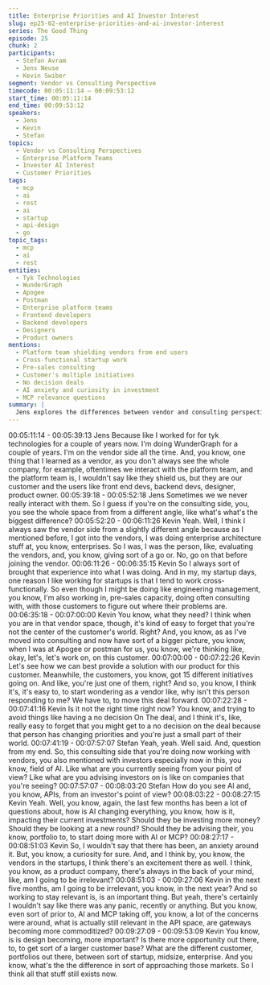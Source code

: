 ```yaml
---
title: Enterprise Priorities and AI Investor Interest
slug: ep25-02-enterprise-priorities-and-ai-investor-interest
series: The Good Thing
episode: 25
chunk: 2
participants:
  - Stefan Avram
  - Jens Neuse
  - Kevin Swiber
segment: Vendor vs Consulting Perspective
timecode: 00:05:11:14 – 00:09:53:12
start_time: 00:05:11:14
end_time: 00:09:53:12
speakers:
  - Jens
  - Kevin
  - Stefan
topics:
  - Vendor vs Consulting Perspectives
  - Enterprise Platform Teams
  - Investor AI Interest
  - Customer Priorities
tags:
  - mcp
  - ai
  - rest
  - ai
  - startup
  - api-design
  - go
topic_tags:
  - mcp
  - ai
  - rest
entities:
  - Tyk Technologies
  - WunderGraph
  - Apogee
  - Postman
  - Enterprise platform teams
  - Frontend developers
  - Backend developers
  - Designers
  - Product owners
mentions:
  - Platform team shielding vendors from end users
  - Cross-functional startup work
  - Pre-sales consulting
  - Customer's multiple initiatives
  - No decision deals
  - AI anxiety and curiosity in investment
  - MCP relevance questions
summary: |
  Jens explores the differences between vendor and consulting perspectives, noting how platform teams often shield vendors from end users. Kevin explains how his enterprise architecture background helps him understand both sides, emphasizing that vendors often forget they're just one small part of a customer's world. The discussion shifts to investor interest in AI's impact on API companies and portfolio strategies.
---
```


00:05:11:14 - 00:05:39:13
Jens
Because like I worked for for tyk technologies for a couple of years now. I'm doing
WunderGraph for a couple of years. I'm on the vendor side all the time. And, you know, one
thing that I learned as a vendor, as you don't always see the whole company, for example,
oftentimes we interact with the platform team, and the platform team is, I wouldn't say like they
shield us, but they are our customer and the users like front end devs, backend devs, designer,
product owner.
00:05:39:18 - 00:05:52:18
Jens
Sometimes we we never really interact with them. So I guess if you're on the consulting side,
you, you see the whole space from from a different angle, like what's what's the biggest
difference?
00:05:52:20 - 00:06:11:26
Kevin
Yeah. Well, I think I always saw the vendor side from a slightly different angle because as I
mentioned before, I got into the vendors, I was doing enterprise architecture stuff at, you know,
enterprises. So I was, I was the person, like, evaluating the vendors, and, you know, giving sort
of a go or. No, go on that before joining the vendor.
00:06:11:26 - 00:06:35:15
Kevin
So I always sort of brought that experience into what I was doing. And in my, my startup days,
one reason I like working for startups is that I tend to work cross-functionally. So even though I
might be doing like engineering management, you know, I'm also working in, pre-sales capacity,
doing often consulting with, with those customers to figure out where their problems are.
00:06:35:18 - 00:07:00:00
Kevin
You know, what they need? I think when you are in that vendor space, though, it's kind of easy
to forget that you're not the center of the customer's world. Right? And, you know, as as I've
moved into consulting and now have sort of a bigger picture, you know, when I was at Apogee
or postman for us, you know, we're thinking like, okay, let's, let's work on, on this customer.
00:07:00:00 - 00:07:22:26
Kevin
Let's see how we can best provide a solution with our product for this customer. Meanwhile, the
customers, you know, got 15 different initiatives going on. And like, you're just one of them,
right? And so, you know, I think it's, it's easy to, to start wondering as a vendor like, why isn't this
person responding to me? We have to, to move this deal forward.
00:07:22:28 - 00:07:41:16
Kevin
Is it not the right time right now? You know, and trying to avoid things like having a no decision
On The deal, and I think it's, like, really easy to forget that you might get to a no decision on the
deal because that person has changing priorities and you're just a small part of their world.
00:07:41:19 - 00:07:57:07
Stefan
Yeah, yeah. Well said. And, question from my end. So, this consulting side that you're doing
now working with vendors, you also mentioned with investors especially now in this, you know,
field of AI. Like what are you currently seeing from your point of view? Like what are you
advising investors on is like on companies that you're seeing?
00:07:57:07 - 00:08:03:20
Stefan
How do you see AI and, you know, APIs, from an investor's point of view?
00:08:03:22 - 00:08:27:15
Kevin
Yeah. Well, you know, again, the last few months has been a lot of questions about, how is AI
changing everything, you know, how is it, impacting their current investments? Should they be
investing more money? Should they be looking at a new round? Should they be advising their,
you know, portfolio to, to start doing more with AI or MCP?
00:08:27:17 - 00:08:51:03
Kevin
So, I wouldn't say that there has been, an anxiety around it. But, you know, a curiosity for sure.
And, and I think by, you know, the vendors in the startups, I think there's an excitement there as
well. I think, you know, as a product company, there's always in the back of your mind, like, am I
going to be irrelevant?
00:08:51:03 - 00:09:27:06
Kevin
in the next five months, am I going to be irrelevant, you know, in the next year? And so working
to stay relevant is, is an important thing. But yeah, there's certainly I wouldn't say like there was
any panic, recently or anything. But you know, even sort of prior to, AI and MCP taking off, you
know, a lot of the concerns were around, what is actually still relevant in the API space, are
gateways becoming more commoditized?
00:09:27:09 - 00:09:53:09
Kevin
You know, is is design becoming, more important? Is there more opportunity out there, to, to get
sort of a larger customer base? What are the different customer, portfolios out there, between
sort of startup, midsize, enterprise. And you know, what's the the difference in sort of
approaching those markets. So I think all that stuff still exists now.